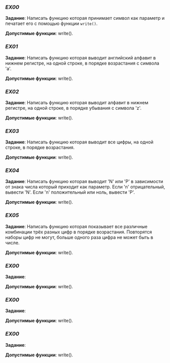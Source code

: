 ### *EX00*

**Задание**: Написать функцию которая принимает символ как параметр и печатает его с помощью функции `write()`.

**Допустимые функции**: write().

### *EX01*

**Задание**: Написать функцию которая выводит английский алфавит в нижнем регистре, на одной строке, в порядке возрастания с символа 'a'.

**Допустимые функции**: write().

### *EX02*

**Задание**: Написать функцию которая выводит алфавит в нижнем регистре, на одной строке, в порядке убывания с символа 'z'.

**Допустимые функции**: write().

### *EX03*

**Задание**: Написать функцию которая выводит все цифры, на одной строке, в порядке возрастания.

**Допустимые функции**: write().

### *EX04*

**Задание**: Написать функцию которая выводит 'N' или 'P' в зависимости от знака числа который приходит как параметр. Если 'n' отрицательный, вывести 'N'. Если 'n' положительный или ноль, вывести 'P'.

**Допустимые функции**: write().

### *EX05*

**Задание**: Написать функцию которая показывает все различные комбинации трёх разных цифр в порядке возрастания. Повторятся наборы цифр не могут, больше одного раза цифра не может быть в числе.

**Допустимые функции**: write().

### *EX00*

**Задание**:

**Допустимые функции**: write().

### *EX00*

**Задание**:

**Допустимые функции**: write().

### *EX00*

**Задание**:

**Допустимые функции**: write().
